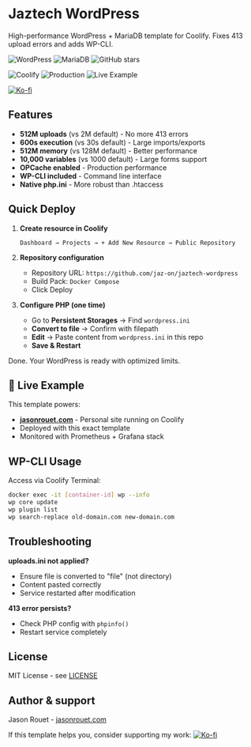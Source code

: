# Jaztech WordPress

High-performance WordPress + MariaDB template for Coolify. Fixes 413 upload errors and adds WP-CLI.

![WordPress](https://img.shields.io/badge/WordPress-latest-blue)
![MariaDB](https://img.shields.io/badge/MariaDB-11-blue)
![GitHub stars](https://img.shields.io/github/stars/jaz-on/jaztech-wordpress)

![Coolify](https://img.shields.io/badge/Coolify-Ready-green)
![Production](https://img.shields.io/badge/Production-Ready-orange)
![Live Example](https://img.shields.io/badge/Live%20Example-jasonrouet.com-blue)

[![Ko-fi](https://img.shields.io/badge/Ko--fi-Support%20me-red?logo=ko-fi)](https://ko-fi.com/jasonrouet)

## Features

- **512M uploads** (vs 2M default) - No more 413 errors
- **600s execution** (vs 30s default) - Large imports/exports  
- **512M memory** (vs 128M default) - Better performance
- **10,000 variables** (vs 1000 default) - Large forms support
- **OPCache enabled** - Production performance
- **WP-CLI included** - Command line interface
- **Native php.ini** - More robust than .htaccess

## Quick Deploy

1. **Create resource in Coolify**
   ```
   Dashboard → Projects → + Add New Resource → Public Repository
   ```

2. **Repository configuration**
   - Repository URL: `https://github.com/jaz-on/jaztech-wordpress`
   - Build Pack: `Docker Compose`
   - Click Deploy

3. **Configure PHP (one time)**
   - Go to **Persistent Storages** → Find `wordpress.ini`
   - **Convert to file** → Confirm with filepath
   - **Edit** → Paste content from `wordpress.ini` in this repo
   - **Save & Restart**

Done. Your WordPress is ready with optimized limits.

## 🚀 Live Example

This template powers:
- **[jasonrouet.com](https://jasonrouet.com)** - Personal site running on Coolify
- Deployed with this exact template
- Monitored with Prometheus + Grafana stack

## WP-CLI Usage

Access via Coolify Terminal:
```bash
docker exec -it [container-id] wp --info
wp core update
wp plugin list
wp search-replace old-domain.com new-domain.com
```

## Troubleshooting

**uploads.ini not applied?**
- Ensure file is converted to "file" (not directory)
- Content pasted correctly
- Service restarted after modification

**413 error persists?**
- Check PHP config with `phpinfo()`
- Restart service completely

## License

MIT License - see [LICENSE](LICENSE)

## Author & support

Jason Rouet - [jasonrouet.com](https://jasonrouet.com)

If this template helps you, consider supporting my work: [![Ko-fi](https://img.shields.io/badge/Ko--fi-Support%20me-red?logo=ko-fi&style=for-the-badge)](https://ko-fi.com/jasonrouet)